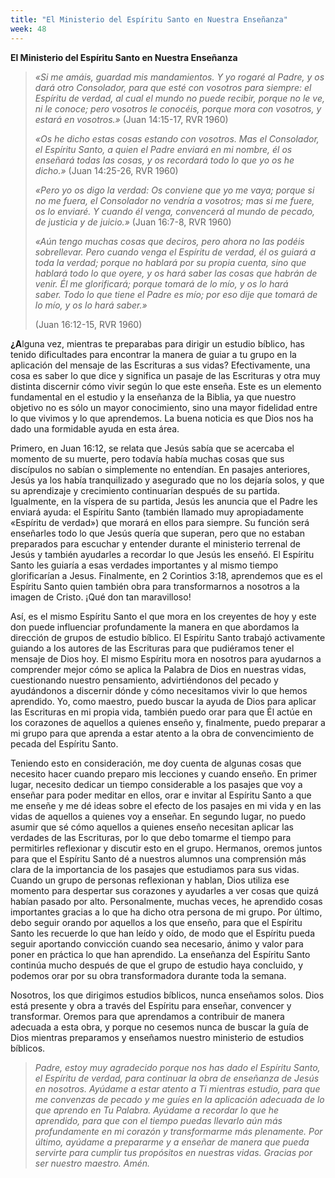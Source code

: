 ```yaml
---
title: "El Ministerio del Espíritu Santo en Nuestra Enseñanza"
week: 48
---
```


**El Ministerio del Espíritu Santo en Nuestra Enseñanza**

> *«Si me amáis, guardad mis mandamientos. Y yo rogaré al Padre, y os
> dará otro Consolador, para que esté con vosotros para siempre: el
> Espíritu de verdad, al cual el mundo no puede recibir, porque no le
> ve, ni le conoce; pero vosotros le conocéis, porque mora con vosotros,
> y estará en vosotros.»* (Juan 14:15-17, RVR 1960)
>
> *«Os he dicho estas cosas estando con vosotros. Mas el Consolador, el
> Espíritu Santo, a quien el Padre enviará en mi nombre, él os enseñará
> todas las cosas, y os recordará todo lo que yo os he dicho.»* (Juan
> 14:25-26, RVR 1960)
>
> *«Pero yo os digo la verdad: Os conviene que yo me vaya; porque si no
> me fuera, el Consolador no vendría a vosotros; mas si me fuere, os lo
> enviaré. Y cuando él venga, convencerá al mundo de pecado, de justicia
> y de juicio.»* (Juan 16:7-8, RVR 1960)
>
> *«Aún tengo muchas cosas que deciros, pero ahora no las podéis
> sobrellevar. Pero cuando venga el Espíritu de verdad, él os guiará a
> toda la verdad; porque no hablará por su propia cuenta, sino que
> hablará todo lo que oyere, y os hará saber las cosas que habrán de
> venir. Él me glorificará; porque tomará de lo mío, y os lo hará
> saber. Todo lo que tiene el Padre es mío; por eso dije que tomará de
> lo mío, y os lo hará saber.»* 
>
> (Juan 16:12-15, RVR 1960)

**¿A**lguna vez, mientras te preparabas para dirigir un estudio bíblico,
has tenido dificultades para encontrar la manera de guiar a tu grupo en
la aplicación del mensaje de las Escrituras a sus vidas? Efectivamente,
una cosa es saber lo que dice y significa un pasaje de las Escrituras y
otra muy distinta discernir cómo vivir según lo que este enseña. Este es
un elemento fundamental en el estudio y la enseñanza de la Biblia, ya
que nuestro objetivo no es sólo un mayor conocimiento, sino una mayor
fidelidad entre lo que vivimos y lo que aprendemos. La buena noticia es
que Dios nos ha dado una formidable ayuda en esta área.

Primero, en Juan 16:12, se relata que Jesús sabía que se acercaba el
momento de su muerte, pero todavía había muchas cosas que sus discípulos
no sabían o simplemente no entendían. En pasajes anteriores, Jesús ya
los había tranquilizado y asegurado que no los dejaría solos, y que su
aprendizaje y crecimiento continuarían después de su partida.
Igualmente, en la víspera de su partida, Jesús les anuncia que el Padre
les enviará ayuda: el Espíritu Santo (también llamado muy apropiadamente
«Espíritu de verdad») que morará en ellos para siempre. Su función será
enseñarles todo lo que Jesús quería que superan, pero que no estaban
preparados para escuchar y entender durante el ministerio terrenal de
Jesús y también ayudarles a recordar lo que Jesús les enseñó. El
Espíritu Santo les guiaría a esas verdades importantes y al mismo tiempo
glorificarían a Jesus. Finalmente, en 2 Corintios 3:18, aprendemos que
es el Espíritu Santo quien también obra para transformarnos a nosotros a
la imagen de Cristo. ¡Qué don tan maravilloso!

Así, es el mismo Espíritu Santo el que mora en los creyentes de hoy y
este don puede influenciar profundamente la manera en que abordamos la
dirección de grupos de estudio bíblico. El Espíritu Santo trabajó
activamente guiando a los autores de las Escrituras para que pudiéramos
tener el mensaje de Dios hoy. El mismo Espíritu mora en nosotros para
ayudarnos a comprender mejor cómo se aplica la Palabra de Dios en
nuestras vidas, cuestionando nuestro pensamiento, advirtiéndonos del
pecado y ayudándonos a discernir dónde y cómo necesitamos vivir lo que
hemos aprendido. Yo, como maestro, puedo buscar la ayuda de Dios para
aplicar las Escrituras en mi propia vida, también puedo orar para que Él
actúe en los corazones de aquellos a quienes enseño y, finalmente, puedo
preparar a mi grupo para que aprenda a estar atento a la obra de
convencimiento de pecada del Espíritu Santo.

Teniendo esto en consideración, me doy cuenta de algunas cosas que
necesito hacer cuando preparo mis lecciones y cuando enseño. En primer
lugar, necesito dedicar un tiempo considerable a los pasajes que voy a
enseñar para poder meditar en ellos, orar e invitar al Espíritu Santo a
que me enseñe y me dé ideas sobre el efecto de los pasajes en mi vida y
en las vidas de aquellos a quienes voy a enseñar. En segundo lugar, no
puedo asumir que sé cómo aquellos a quienes enseño necesitan aplicar las
verdades de las Escrituras, por lo que debo tomarme el tiempo para
permitirles reflexionar y discutir esto en el grupo. Hermanos, oremos
juntos para que el Espíritu Santo dé a nuestros alumnos una comprensión
más clara de la importancia de los pasajes que estudiamos para sus
vidas. Cuando un grupo de personas reflexionan y hablan, Dios utiliza
ese momento para despertar sus corazones y ayudarles a ver cosas que
quizá habían pasado por alto. Personalmente, muchas veces, he aprendido
cosas importantes gracias a lo que ha dicho otra persona de mi grupo.
Por último, debo seguir orando por aquellos a los que enseño, para que
el Espíritu Santo les recuerde lo que han leído y oído, de modo que el
Espíritu pueda seguir aportando convicción cuando sea necesario, ánimo y
valor para poner en práctica lo que han aprendido. La enseñanza del
Espíritu Santo continúa mucho después de que el grupo de estudio haya
concluido, y podemos orar por su obra transformadora durante toda la
semana.

Nosotros, los que dirigimos estudios bíblicos, nunca enseñamos solos.
Dios está presente y obra a través del Espíritu para enseñar, convencer
y transformar. Oremos para que aprendamos a contribuir de manera
adecuada a esta obra, y porque no cesemos nunca de buscar la guía de
Dios mientras preparamos y enseñamos nuestro ministerio de estudios
bíblicos.

> *Padre, estoy muy agradecido porque nos has dado el Espíritu Santo, el
> Espíritu de verdad, para continuar la obra de enseñanza de Jesús en
> nosotros. Ayúdame a estar atento a Ti mientras estudio, para que me
> convenzas de pecado y me guíes en la aplicación adecuada de lo que
> aprendo en Tu Palabra. Ayúdame a recordar lo que he aprendido, para
> que con el tiempo puedas llevarlo aún más profundamente en mi corazón
> y transformarme más plenamente. Por último, ayúdame a prepararme y a
> enseñar de manera que pueda servirte para cumplir tus propósitos en
> nuestras vidas. Gracias por ser nuestro maestro. Amén.*
